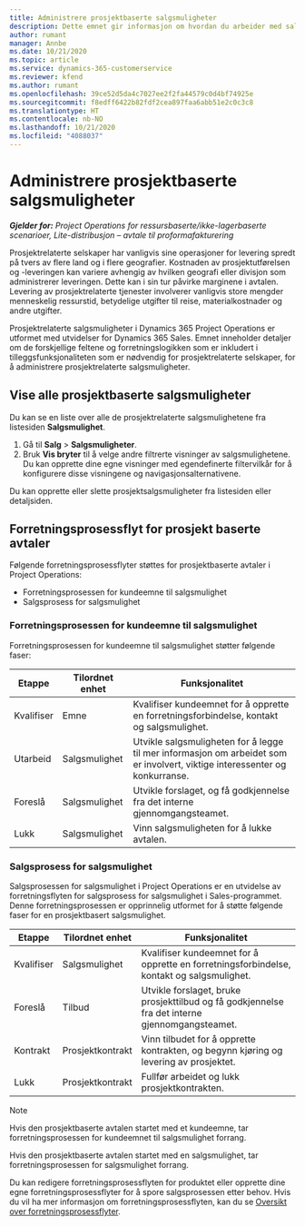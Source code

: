 ```yaml
---
title: Administrere prosjektbaserte salgsmuligheter
description: Dette emnet gir informasjon om hvordan du arbeider med salgsmuligheter som er relatert til prosjekter.
author: rumant
manager: Annbe
ms.date: 10/21/2020
ms.topic: article
ms.service: dynamics-365-customerservice
ms.reviewer: kfend
ms.author: rumant
ms.openlocfilehash: 39ce52d5da4c7027ee2f2fa44579c0d4bf74925e
ms.sourcegitcommit: f8edff6422b82fdf2cea897faa6abb51e2c0c3c8
ms.translationtype: HT
ms.contentlocale: nb-NO
ms.lasthandoff: 10/21/2020
ms.locfileid: "4088037"
---
```

# <a name="manage-project-based-opportunities"></a>Administrere prosjektbaserte salgsmuligheter

_**Gjelder for:** Project Operations for ressursbaserte/ikke-lagerbaserte scenarioer, Lite-distribusjon – avtale til proformafakturering_

Prosjektrelaterte selskaper har vanligvis sine operasjoner for levering spredt på tvers av flere land og i flere geografier. Kostnaden av prosjektutførelsen og -leveringen kan variere avhengig av hvilken geografi eller divisjon som administrerer leveringen. Dette kan i sin tur påvirke marginene i avtalen. Levering av prosjektrelaterte tjenester involverer vanligvis store mengder menneskelig ressurstid, betydelige utgifter til reise, materialkostnader og andre utgifter.

Prosjektrelaterte salgsmuligheter i Dynamics 365 Project Operations er utformet med utvidelser for Dynamics 365 Sales. Emnet inneholder detaljer om de forskjellige feltene og forretningslogikken som er inkludert i tilleggsfunksjonaliteten som er nødvendig for prosjektrelaterte selskaper, for å administrere prosjektrelaterte salgsmuligheter.

## <a name="view-all-project-based-opportunities"></a>Vise alle prosjektbaserte salgsmuligheter

Du kan se en liste over alle de prosjektrelaterte salgsmulighetene fra listesiden **Salgsmulighet**. 

1. Gå til **Salg** > **Salgsmuligheter**.
2. Bruk **Vis bryter** til å velge andre filtrerte visninger av salgsmulighetene. Du kan opprette dine egne visninger med egendefinerte filtervilkår for å konfigurere disse visningene og navigasjonsalternativene.

Du kan opprette eller slette prosjektsalgsmuligheter fra listesiden eller detaljsiden.

## <a name="business-process-flow-for-project-based-deals"></a>Forretningsprosessflyt for prosjekt baserte avtaler

Følgende forretningsprosessflyter støttes for prosjektbaserte avtaler i Project Operations:

- Forretningsprosessen for kundeemne til salgsmulighet
- Salgsprosess for salgsmulighet

### <a name="lead-to-opportunity-business-process"></a>Forretningsprosessen for kundeemne til salgsmulighet 
Forretningsprosessen for kundeemne til salgsmulighet støtter følgende faser:

| Etappe | Tilordnet enhet | Funksjonalitet |
| --- | --- | --- |
| Kvalifiser | Emne | Kvalifiser kundeemnet for å opprette en forretningsforbindelse, kontakt og salgsmulighet. |
| Utarbeid | Salgsmulighet | Utvikle salgsmuligheten for å legge til mer informasjon om arbeidet som er involvert, viktige interessenter og konkurranse. |
| Foreslå | Salgsmulighet | Utvikle forslaget, og få godkjennelse fra det interne gjennomgangsteamet. |
| Lukk | Salgsmulighet | Vinn salgsmuligheten for å lukke avtalen. |

### <a name="opportunity-sales-process"></a>Salgsprosess for salgsmulighet
Salgsprosessen for salgsmulighet i Project Operations er en utvidelse av forretningsflyten for salgsprosess for salgsmulighet i Sales-programmet. Denne forretningsprosessen er opprinnelig utformet for å støtte følgende faser for en prosjektbasert salgsmulighet.

| Etappe | Tilordnet enhet | Funksjonalitet |
| --- | --- | --- |
| Kvalifiser | Salgsmulighet | Kvalifiser kundeemnet for å opprette en forretningsforbindelse, kontakt og salgsmulighet. |
| Foreslå | Tilbud | Utvikle forslaget, bruke prosjekttilbud og få godkjennelse fra det interne gjennomgangsteamet. |
| Kontrakt | Prosjektkontrakt | Vinn tilbudet for å opprette kontrakten, og begynn kjøring og levering av prosjektet. |
| Lukk | Prosjektkontrakt | Fullfør arbeidet og lukk prosjektkontrakten. |

> [!NOTE]
> Hvis den prosjektbaserte avtalen startet med et kundeemne, tar forretningsprosessen for kundeemnet til salgsmulighet forrang.
>
> Hvis den prosjektbaserte avtalen startet med en salgsmulighet, tar forretningsprosessen for salgsmulighet forrang.

Du kan redigere forretningsprosessflyten for produktet eller opprette dine egne forretningsprosessflyter for å spore salgsprosessen etter behov. Hvis du vil ha mer informasjon om forretningsprosessflyten, kan du se [Oversikt over forretningsprosessflyter](https://docs.microsoft.com/dynamics365/customerengagement/on-premises/customize/business-process-flows-overview).
